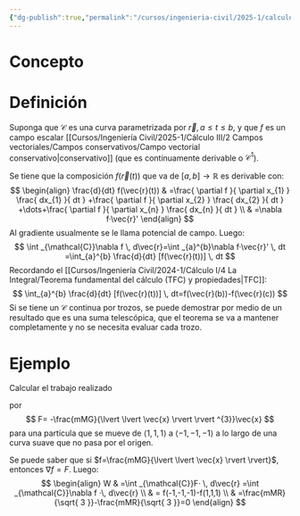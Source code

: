 ```yaml
---
{"dg-publish":true,"permalink":"/cursos/ingenieria-civil/2025-1/calculo-iii/2-campos-vectoriales/campos-conservativos/tfc-en-integrales-de-linea/","tags":["I1MAT1630"]}
---
```


# Concepto
# Definición

Suponga que $\mathcal{C}$ es una curva parametrizada por $\vec{r}, a\leq t\leq b$, y que $f$ es un campo escalar [[Cursos/Ingeniería Civil/2025-1/Cálculo III/2 Campos vectoriales/Campos conservativos/Campo vectorial conservativo\|conservativo]] (que es continuamente derivable o $\mathcal{C}^{1}$). 

Se tiene que la composición $f(\vec{r}(t))$ que va  de $[a,b]\rightarrow\mathbb{R}$ es derivable con:
$$
\begin{align}
\frac{d}{dt} f(\vec{r}(t)) & =\frac{ \partial f }{ \partial x_{1} } \frac{ dx_{1} }{ dt } +\frac{ \partial f }{ \partial x_{2} } \frac{ dx_{2} }{ dt } +\dots+\frac{ \partial f }{ \partial x_{n} } \frac{ dx_{n} }{ dt }  \\
 & =\nabla f·\vec{r}'
\end{align}
$$
Al gradiente usualmente se le llama potencial de campo. Luego:
$$
\int _{\mathcal{C}}\nabla f \, d\vec{r}=\int _{a}^{b}\nabla f·\vec{r}' \, dt  =\int_{a}^{b} \frac{d}{dt} [f(\vec{r}(t))] \, dt
$$
Recordando el [[Cursos/Ingeniería Civil/2024-1/Cálculo I/4 La Integral/Teorema fundamental del cálculo (TFC) y propiedades\|TFC]]:
$$
\int_{a}^{b} \frac{d}{dt} [f(\vec{r}(t))] \, dt=f(\vec{r}(b))-f(\vec{r}(c))
$$
Si se tiene un $\mathcal{C}$ continua por trozos, se puede demostrar por medio de un resultado que es una suma telescópica, que el teorema se va a mantener completamente y no se necesita evaluar cada trozo.
# Ejemplo

Calcular el trabajo realizado

por 
$$
F= -\frac{mMG}{\lvert \lvert \vec{x} \rvert \rvert ^{3}}\vec{x}
$$
para una partícula que se mueve de $\langle 1,1,1 \rangle$ a $\langle -1,-1,-1 \rangle$ a lo largo de una curva suave que no pasa por el origen.

Se puede saber que si $f=\frac{mMG}{\lvert \lvert \vec{x} \rvert \rvert}$, entonces $\nabla f=F$. Luego:
$$
\begin{align}
W & =\int _{\mathcal{C}}F· \, d\vec{r}  =\int _{\mathcal{C}}\nabla f ·\, d\vec{r}   \\
 & = f(-1,-1,-1)-f(1,1,1) \\
 & =\frac{mMR}{\sqrt{ 3 }}-\frac{mMR}{\sqrt{ 3 }}=0
\end{align}
$$